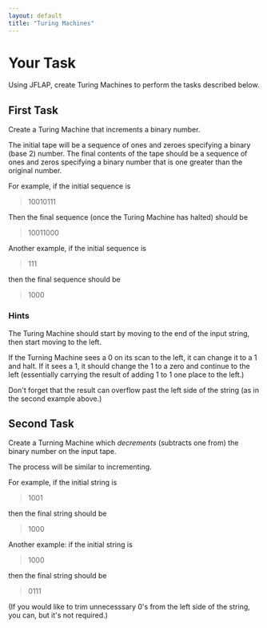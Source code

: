 ```yaml
---
layout: default
title: "Turing Machines"
---
```


Your Task
=========

Using JFLAP, create Turing Machines to perform the tasks described below.

First Task
----------

Create a Turing Machine that increments a binary number.

The initial tape will be a sequence of ones and zeroes specifying a binary (base 2) number. The final contents of the tape should be a sequence of ones and zeros specifying a binary number that is one greater than the original number.

For example, if the initial sequence is

> 10010111

Then the final sequence (once the Turing Machine has halted) should be

> 10011000

Another example, if the initial sequence is

> 111

then the final sequence should be

> 1000

### Hints

The Turing Machine should start by moving to the end of the input string, then start moving to the left.

If the Turning Machine sees a 0 on its scan to the left, it can change it to a 1 and halt. If it sees a 1, it should change the 1 to a zero and continue to the left (essentially carrying the result of adding 1 to 1 one place to the left.)

Don't forget that the result can overflow past the left side of the string (as in the second example above.)

Second Task
-----------

Create a Turning Machine which *decrements* (subtracts one from) the binary number on the input tape.

The process will be similar to incrementing.

For example, if the initial string is

> 1001

then the final string should be

> 1000

Another example: if the initial string is

> 1000

then the final string should be

> 0111

(If you would like to trim unnecesssary 0's from the left side of the string, you can, but it's not required.)
